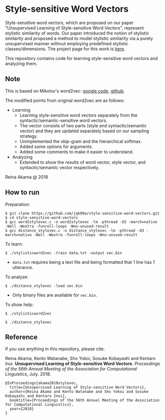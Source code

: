 # Style-sensitive Word Vectors
Style-sensitive word vectors, which are proposed on our paper "Unsupervised Learning of Style-sensitive Word Vectors", represent stylistic similarity of words.
Our paper introduced the notion of stylistic similarity and proposed a method to model stylistic similarity via a purely unsupervised manner without employing predefined stylistic classes/dimensions. The project page for this work is [here](https://jqk09a.github.io/style-sensitive-word-vectors/).

This repository contains code for learning style-sensitive word vectors and analyzing them.


## Note
This is based on Mikolov's word2vec: [google code](https://code.google.com/archive/p/word2vec/), [github](https://github.com/tmikolov/word2vec).

The modified points from original word2vec are as follows:
- Learning
    - Learning style-sensitive word vectors separately from the syntactic/semantic-sensitive word vectors.
    - The vector consists of two parts (style and syntactic/semantic vector) and they are updated separately based on our sampling strategy.
    - Unimplemented the skip-gram and the hierarchical softmax.
    - Added some options for arguments.
    - Added some comments to make it easier to understand.
- Analyzing
    - Extended to show the results of word vector, style vector, and syntactic/semantic vector respectively.


Reina Akama @ 2018


## How to run
Preparation:
```
$ git clone https://github.com/jqk09a/style-sensitive-word-vectors.git
$ cd style-sensitive-word-vectors
$ gcc word2stylevec.c -o word2stylevec -lm -pthread -O3 -march=native -Wall -Wextra -funroll-loops -Wno-unused-result
$ gcc distance_stylevec.c -o distance_stylevec -lm -pthread -O3 -march=native -Wall -Wextra -funroll-loops -Wno-unused-result
```

To learn:
```
$ ./stylisticword2vec -train data.txt -output vec.bin
```
- `data.txt` requires being a text file and being formatted that 1 line has 1 utterance.

To analyze:
```
$ ./distance_stylevec -load vec.bin
```
- Only binary files are available for `vec.bin`.



To show help:
```
$ ./stylisticword2vec
```
```
$ ./distance_stylevec
```


## Reference
If you use anything in this repository, please cite:

Reina Akama, Kento Watanabe, Sho Yokoi, Sosuke Kobayashi and Kentaro Inui. **Unsupervised Learning of Style-sensitive Word Vectors**. *Proceedings of the 56th Annual Meeting of the Association for Computational Linguistics*, July. 2018.

```
@InProceedings{akama2018stylevec,
  title={Unsupervised Learning of Style-sensitive Word Vectors},
  author={Reina Akama and Kento Watanabe and Sho Yokoi and Sosuke Kobayashi and Kentaro Inui},
  booktitle={Proceedings of the 56th Annual Meeting of the Association for Computational Linguistics},
  year={2018}
}
```
